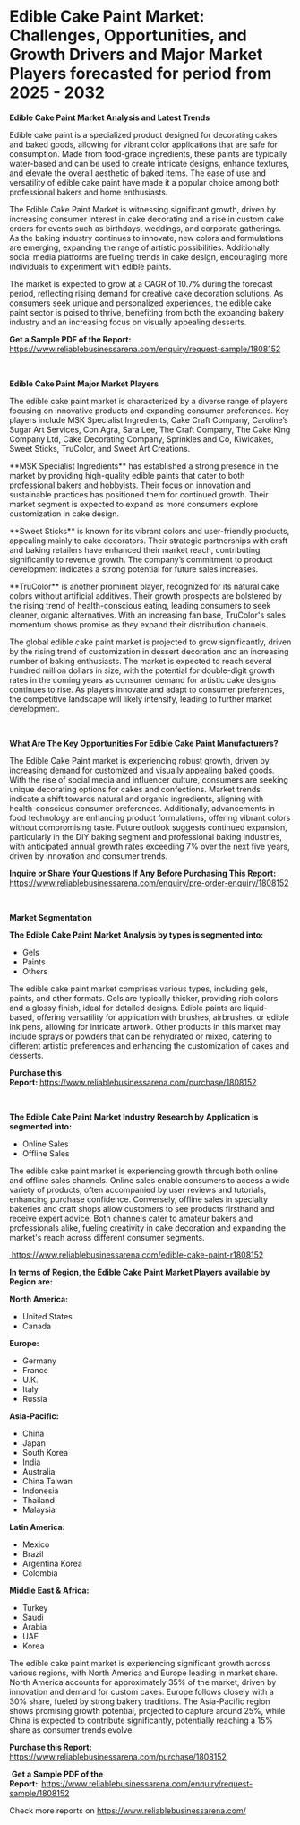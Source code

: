 <p><h1>Edible Cake Paint Market: Challenges, Opportunities, and Growth Drivers and Major Market Players forecasted for period from 2025 - 2032</h1></p><p><strong>Edible Cake Paint Market Analysis and Latest Trends</strong></p>
<p><p>Edible cake paint is a specialized product designed for decorating cakes and baked goods, allowing for vibrant color applications that are safe for consumption. Made from food-grade ingredients, these paints are typically water-based and can be used to create intricate designs, enhance textures, and elevate the overall aesthetic of baked items. The ease of use and versatility of edible cake paint have made it a popular choice among both professional bakers and home enthusiasts.</p><p>The Edible Cake Paint Market is witnessing significant growth, driven by increasing consumer interest in cake decorating and a rise in custom cake orders for events such as birthdays, weddings, and corporate gatherings. As the baking industry continues to innovate, new colors and formulations are emerging, expanding the range of artistic possibilities. Additionally, social media platforms are fueling trends in cake design, encouraging more individuals to experiment with edible paints.</p><p>The market is expected to grow at a CAGR of 10.7% during the forecast period, reflecting rising demand for creative cake decoration solutions. As consumers seek unique and personalized experiences, the edible cake paint sector is poised to thrive, benefiting from both the expanding bakery industry and an increasing focus on visually appealing desserts.</p></p>
<p><strong>Get a Sample PDF of the Report:&nbsp;</strong> <a href="https://www.reliablebusinessarena.com/enquiry/request-sample/1808152?utm_campaign=1902&utm_medium=2&utm_source=Github&utm_content=ia&utm_term=14022025&utm_id=edible-cake-paint">https://www.reliablebusinessarena.com/enquiry/request-sample/1808152</a></p>
<p>&nbsp;</p>
<p><strong>Edible Cake Paint Major Market Players</strong></p>
<p><p>The edible cake paint market is characterized by a diverse range of players focusing on innovative products and expanding consumer preferences. Key players include MSK Specialist Ingredients, Cake Craft Company, Caroline’s Sugar Art Services, Con Agra, Sara Lee, The Craft Company, The Cake King Company Ltd, Cake Decorating Company, Sprinkles and Co, Kiwicakes, Sweet Sticks, TruColor, and Sweet Art Creations.</p><p>**MSK Specialist Ingredients** has established a strong presence in the market by providing high-quality edible paints that cater to both professional bakers and hobbyists. Their focus on innovation and sustainable practices has positioned them for continued growth. Their market segment is expected to expand as more consumers explore customization in cake design.</p><p>**Sweet Sticks** is known for its vibrant colors and user-friendly products, appealing mainly to cake decorators. Their strategic partnerships with craft and baking retailers have enhanced their market reach, contributing significantly to revenue growth. The company’s commitment to product development indicates a strong potential for future sales increases.</p><p>**TruColor** is another prominent player, recognized for its natural cake colors without artificial additives. Their growth prospects are bolstered by the rising trend of health-conscious eating, leading consumers to seek cleaner, organic alternatives. With an increasing fan base, TruColor's sales momentum shows promise as they expand their distribution channels.</p><p>The global edible cake paint market is projected to grow significantly, driven by the rising trend of customization in dessert decoration and an increasing number of baking enthusiasts. The market is expected to reach several hundred million dollars in size, with the potential for double-digit growth rates in the coming years as consumer demand for artistic cake designs continues to rise. As players innovate and adapt to consumer preferences, the competitive landscape will likely intensify, leading to further market development.</p></p>
<p>&nbsp;</p>
<p><strong>What Are The Key Opportunities For Edible Cake Paint Manufacturers?</strong></p>
<p><p>The Edible Cake Paint market is experiencing robust growth, driven by increasing demand for customized and visually appealing baked goods. With the rise of social media and influencer culture, consumers are seeking unique decorating options for cakes and confections. Market trends indicate a shift towards natural and organic ingredients, aligning with health-conscious consumer preferences. Additionally, advancements in food technology are enhancing product formulations, offering vibrant colors without compromising taste. Future outlook suggests continued expansion, particularly in the DIY baking segment and professional baking industries, with anticipated annual growth rates exceeding 7% over the next five years, driven by innovation and consumer trends.</p></p>
<p><strong>Inquire or Share Your Questions If Any Before Purchasing This Report:</strong> <a href="https://www.reliablebusinessarena.com/enquiry/pre-order-enquiry/1808152?utm_campaign=1902&utm_medium=2&utm_source=Github&utm_content=ia&utm_term=14022025&utm_id=edible-cake-paint">https://www.reliablebusinessarena.com/enquiry/pre-order-enquiry/1808152</a></p>
<p>&nbsp;</p>
<p><strong>Market Segmentation</strong></p>
<p><strong>The Edible Cake Paint Market Analysis by types is segmented into:</strong></p>
<p><ul><li>Gels</li><li>Paints</li><li>Others</li></ul></p>
<p><p>The edible cake paint market comprises various types, including gels, paints, and other formats. Gels are typically thicker, providing rich colors and a glossy finish, ideal for detailed designs. Edible paints are liquid-based, offering versatility for application with brushes, airbrushes, or edible ink pens, allowing for intricate artwork. Other products in this market may include sprays or powders that can be rehydrated or mixed, catering to different artistic preferences and enhancing the customization of cakes and desserts.</p></p>
<p><strong>Purchase this Report:&nbsp;</strong><a href="https://www.reliablebusinessarena.com/purchase/1808152?utm_campaign=1902&utm_medium=2&utm_source=Github&utm_content=ia&utm_term=14022025&utm_id=edible-cake-paint">https://www.reliablebusinessarena.com/purchase/1808152</a></p>
<p>&nbsp;</p>
<p><strong>The Edible Cake Paint Market Industry Research by Application is segmented into:</strong></p>
<p><ul><li>Online Sales</li><li>Offline Sales</li></ul></p>
<p><p>The edible cake paint market is experiencing growth through both online and offline sales channels. Online sales enable consumers to access a wide variety of products, often accompanied by user reviews and tutorials, enhancing purchase confidence. Conversely, offline sales in specialty bakeries and craft shops allow customers to see products firsthand and receive expert advice. Both channels cater to amateur bakers and professionals alike, fueling creativity in cake decoration and expanding the market's reach across different consumer segments.</p></p>
<p><a href="https://www.reliablebusinessarena.com/edible-cake-paint-r1808152?utm_campaign=1902&utm_medium=2&utm_source=Github&utm_content=ia&utm_term=14022025&utm_id=edible-cake-paint">&nbsp;https://www.reliablebusinessarena.com/edible-cake-paint-r1808152</a></p>
<p><strong>In terms of Region, the Edible Cake Paint Market Players available by Region are:</strong></p>
<p>
    <p> <strong> North America: </strong>
        <ul>
            <li>United States</li>
            <li>Canada</li>
        </ul>
        </p> 
    <p> <strong> Europe: </strong>
        <ul>
            <li>Germany</li>
            <li>France</li>
            <li>U.K.</li>
            <li>Italy</li>
            <li>Russia</li>
        </ul>
        </p> 
    <p> <strong> Asia-Pacific: </strong>
        <ul>
            <li>China</li>
            <li>Japan</li>
            <li>South Korea</li>
            <li>India</li>
            <li>Australia</li>
            <li>China Taiwan</li>
            <li>Indonesia</li>
            <li>Thailand</li>
            <li>Malaysia</li>
        </ul>
        </p> 
    <p> <strong> Latin America: </strong>
        <ul>
            <li>Mexico</li>
            <li>Brazil</li>
            <li>Argentina Korea</li>
            <li>Colombia</li>
        </ul>
        </p> 
    <p> <strong> Middle East & Africa: </strong>
        <ul>
            <li>Turkey</li>
            <li>Saudi</li>
            <li>Arabia</li>
            <li>UAE</li>
            <li>Korea</li>
        </ul>
    </p>
    </p>
<p><p>The edible cake paint market is experiencing significant growth across various regions, with North America and Europe leading in market share. North America accounts for approximately 35% of the market, driven by innovation and demand for custom cakes. Europe follows closely with a 30% share, fueled by strong bakery traditions. The Asia-Pacific region shows promising growth potential, projected to capture around 25%, while China is expected to contribute significantly, potentially reaching a 15% share as consumer trends evolve.</p></p>
<p><strong>Purchase this Report: </strong><a href="https://www.reliablebusinessarena.com/purchase/1808152?utm_campaign=1902&utm_medium=2&utm_source=Github&utm_content=ia&utm_term=14022025&utm_id=edible-cake-paint">https://www.reliablebusinessarena.com/purchase/1808152</a></p>
<p>&nbsp;<strong>Get a Sample PDF of the Report:&nbsp;&nbsp;</strong><a href="https://www.reliablebusinessarena.com/enquiry/request-sample/1808152?utm_campaign=1902&utm_medium=2&utm_source=Github&utm_content=ia&utm_term=14022025&utm_id=edible-cake-paint">https://www.reliablebusinessarena.com/enquiry/request-sample/1808152</a></p>
<p><strong></strong></p>
<p>Check more reports on <a href="https://www.reliablebusinessarena.com/?utm_campaign=1902&utm_medium=2&utm_source=Github&utm_content=ia&utm_term=14022025&utm_id=edible-cake-paint">https://www.reliablebusinessarena.com/</a></p>